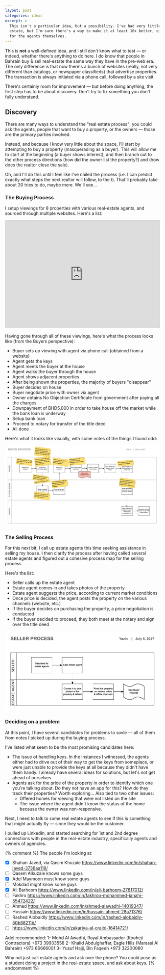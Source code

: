 ```yaml
---
layout: post
categories: ideas
excerpt: >
  This isn't a particular idea, but a possibility. I've had very little experience with real
  estate, but I'm sure there's a way to make it at least 10x better, either for the buyer or
  for the agents themselves.
---
```


This is **not** a well-defined idea, and I still don't know what to test &mdash; or indeed, whether there's anything to do here. I do know that people in Bahrain buy &amp; sell real-estate the same way they have in the pre-web era. The only difference is that now there's a bunch of websites (really, not very different than catalogs, or newspaper classifieds) that advertise properties. The transaction is always initiated via a phone call, followed by a site visit.

There's certainly room for improvement &mdash; but before doing anything, the first step has to be about discovery. Don't try to fix something you don't fully understand.

## Discovery

There are many ways to understand the "real estate process"; you could ask the agents, people that want to buy a property, or the owners &mdash; those are the primary parties involved.

Instead, and because I know very little about the space, I'll start by attempting to buy a property (masquerading as a buyer). This will allow me to start at the beginning (a buyer shows interest), and then branch out to the other process directions (how did the owner list the property?) and (how does the realtor close the sale).

Oh, and I'll do this until I feel like I've nailed the process (i.e. I can predict exactly what steps the next realtor will follow, to the t). That'll probably take about 30 tries to do, maybe more. We'll see&hellip;

### The Buying Process

I setup viewings for 8 properties with various real-estate agents, and sourced through multiple websites. Here's a list:

<iframe src="https://docs.google.com/spreadsheets/d/1ZXSc5S8ijY2ShoBPCKH3O6WUlaLJoOVJTm-7HsWib7A/pubhtml?gid=0&amp;single=true&amp;widget=true&amp;headers=false" style="width:100%;height:350px;border:1px solid #ccc;"></iframe>

Having gone through all of these viewings, here's what the process looks like (from the Buyers perspective):
- Buyer sets up viewing with agent via phone call (obtained from a website)
- Agent gets the keys
- Agent meets the buyer at the house
- Agent walks the buyer through the house
- Agent shows adjacent properties
- After being shown the properties, the majority of buyers "disappear"
- Buyer decides on house
- Buyer negotiate price with owner via agent
- Owner obtains No Objection Certificate from government after paying all the charges
- Downpayment of BHD5,000 in order to take house off the market while the bank loan is underway
- Setup bank loan
- Proceed to notary for transfer of the title deed 
- All done

Here's what it looks like visually, with some notes of the things I found odd:

[ ![Buyer process](/assets/real-estate-buyer-process.png) ](/assets/real-estate-buyer-process.png)


### The Selling Process

For this next bit, I call up estate agents this time seeking assistance in selling my house. I then clarify the process after having called several estate agents and figured out a cohesive process map for the selling process.

Here's the list:
- Seller calls up the estate agent
- Estate agent comes in and takes photos of the property
- Estate agent suggests the price, according to current market conditions
- Once price is decided, the agent posts the property on the various channels (website, etc.)
- If the buyer decides on purchasing the property, a price negotiation is conducted
- If the buyer decided to proceed, they both meet at the notary and sign over the title deed

[ ![Seller process](/assets/real-estate-seller-process.png) ](/assets/real-estate-seller-process.png)

### Deciding on a problem

At this point, I have several candidates for problems to sovle &mdash; all of them from notes I picked up during the buying process.

I've listed what seem to be the most promising candidates here:
- The issue of handling keys. In the instances I witnessed, the agents either had to drive out of their way to get the keys from someplace, or were just unable to provide the keys at all because they didn't have them handy. I already have several ideas for solutions, but let's not get ahead of ourselves.
- Agents ask for the price of the property in order to identify which one you're talking about. Do they not have an app for this? How do they track their properties? Worth exploring&hellip; Also tied to two other issues:
  - Offered homes for viewing that were not listed on the site
  - The issue where the agent didn't know the status of the home because the owner was non-responsive. 

Next, I need to talk to some real estate agents to see if this is something that might actually fly &mdash; since they would be the customer.

I pulled up LinkedIn, and started searching for 1st and 2nd degree connections with people in the real-estate industry, specifically agents and owners of agencies.

{% comment %}
The people I'm looking at:
- [X] Shahan Javed, via Qasim Khuzaie https://www.linkedin.com/in/shahan-javed-3738aa119/
- [ ] Qasem Alkuzaie knows some guys
- [X] Adel Maymoon must know some guys
- [ ] Mokdad might know some guys
- [X] Ali Barhoom https://www.linkedin.com/in/ali-barhoom-27817012/
- [ ] Fakhro https://www.linkedin.com/in/fakhroo-mohammed-janahi-55472422/
- [ ] Ahmed https://www.linkedin.com/in/ahmed-alawadhi-14019347/
- [ ] Hussain https://www.linkedin.com/in/hussain-ahmed-28a71376/
- [ ] Rashed Alobaidly https://www.linkedin.com/in/rashed-alobaidly-50b68211b/
- [ ] https://www.linkedin.com/in/zakariya-al-oraibi-16414721/

Adel recommended:
1- Mohd Al Awadhi, Royal Ambassador (Kooheji Contractors) +973 39933558 
2- Khalid Abdulghaffar, Eagle Hills (Marassi Al Bahrain) +973 66666001
3- Yusuf Hajji, Bin Faqeeh +973 32200080

Why not just call estate agents and ask over the phone? You could pose as a student doing a project in the real-estate space, and ask about keys.
{% endcomment %}
